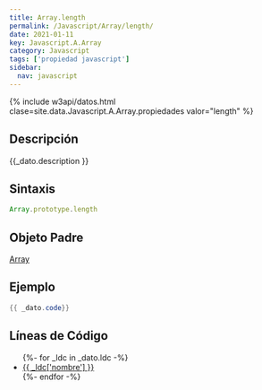 ```yaml
---
title: Array.length
permalink: /Javascript/Array/length/
date: 2021-01-11
key: Javascript.A.Array
category: Javascript
tags: ['propiedad javascript']
sidebar: 
  nav: javascript
---
```


{% include w3api/datos.html clase=site.data.Javascript.A.Array.propiedades valor="length" %}

## Descripción
{{_dato.description }}

## Sintaxis
~~~javascript
Array.prototype.length
~~~

## Objeto Padre
[Array](/Javascript/Array/)

## Ejemplo
~~~java
{{ _dato.code}}
~~~

## Líneas de Código
<ul>
{%- for _ldc in _dato.ldc -%}
   <li>
       <a href="{{_ldc['url'] }}">{{ _ldc['nombre'] }}</a>
   </li>
{%- endfor -%}
</ul>
